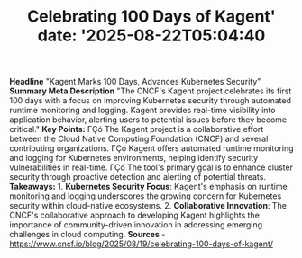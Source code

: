 ﻿---
title: "Celebrating 100 Days of Kagent'
date: '2025-08-22T05:04:40"
category: "Markets"
summary: ""
slug: "celebrating 100 days of kagent"
source_urls:
  - "https://www.cncf.io/blog/2025/08/19/celebrating-100-days-of-kagent/"
seo:
  title: "Celebrating 100 Days of Kagent | Hash n Hedge'
  description: '"
  keywords: ["news", "markets", "brief"]
---
**Headline** "Kagent Marks 100 Days, Advances Kubernetes Security"  **Summary Meta Description** "The CNCF's Kagent project celebrates its first 100 days with a focus on improving Kubernetes security through automated runtime monitoring and logging. Kagent provides real-time visibility into application behavior, alerting users to potential issues before they become critical."  **Key Points:**  ΓÇó The Kagent project is a collaborative effort between the Cloud Native Computing Foundation (CNCF) and several contributing organizations. ΓÇó Kagent offers automated runtime monitoring and logging for Kubernetes environments, helping identify security vulnerabilities in real-time. ΓÇó The tool's primary goal is to enhance cluster security through proactive detection and alerting of potential threats.  **Takeaways:**  1. **Kubernetes Security Focus**: Kagent's emphasis on runtime monitoring and logging underscores the growing concern for Kubernetes security within cloud-native ecosystems. 2. **Collaborative Innovation**: The CNCF's collaborative approach to developing Kagent highlights the importance of community-driven innovation in addressing emerging challenges in cloud computing.  **Sources** - https://www.cncf.io/blog/2025/08/19/celebrating-100-days-of-kagent/ 
